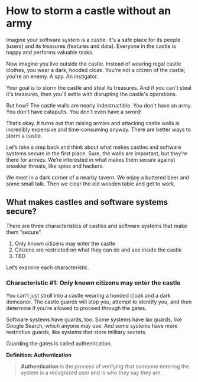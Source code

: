 # How to storm a castle without an army

Imagine your software system is a castle. It's a safe place for its people (users) and its treasures (features and data). Everyone in the castle is happy and performs valuable tasks.

Now imagine you live outside the castle. Instead of wearing regal castle clothes, you wear a dark, hooded cloak. You're not a citizen of the castle; you're an enemy. A spy. An instigator.

Your goal is to storm the castle and steal its treasures. And if you can't steal it's treasures, then you'll settle with disrupting the castle's operations.

But how? The castle walls are nearly indestructible. You don't have an army. You don't have catapults. You don't even have a sword!

That’s okay. It turns out that raising armies and attacking castle walls is incredibly expensive and time-consuming anyway. There are better ways to storm a castle.

Let’s take a step back and think about what makes castles and software systems secure in the first place. Sure, the walls are important, but they’re there for armies. We’re interested in what makes them secure against sneakier threats, like spies and hackers.

We meet in a dark corner of a nearby tavern. We enjoy a buttered beer and some small talk. Then we clear the old wooden table and get to work.

## What makes castles and software systems secure?

There are three characteristics of castles and software systems that make them “secure”.

1. Only known citizens may enter the castle
2. Citizens are restricted on what they can do and see inside the castle
3. TBD

Let’s examine each characteristic.

### Characteristic #1: Only known citizens may enter the castle

You can’t just stroll into a castle wearing a hooded cloak and a dark demeanor. The castle guards will stop you, attempt to identify you, and then determine if you’re allowed to proceed through the gates.

Software systems have guards, too. Some systems have lax guards, like Google Search, which anyone may use. And some systems have more restrictive guards, like systems that store military secrets.

Guarding the gates is called authentication.

**Definition: Authentication**


> **Authentication** is the process of verifying that someone entering the system is a recognized user and is who they say they are.










